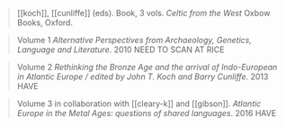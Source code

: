 > [[koch]], [[cunliffe]] (eds). 
> Book, 3 vols.
> *Celtic from the West* 
> Oxbow Books, Oxford.


> Volume 1
> *Alternative Perspectives from Archaeology, Genetics, Language and Literature*.
> 2010
> NEED TO SCAN AT RICE

> Volume 2
> *Rethinking the Bronze Age and the arrival of Indo-European in Atlantic Europe / edited by John T. Koch and Barry Cunliffe*.
> 2013
> HAVE

> Volume 3
> in collaboration with [[cleary-k]] and [[gibson]].
> *Atlantic Europe in the Metal Ages: questions of shared languages*.
> 2016
> HAVE